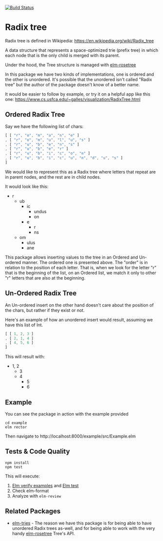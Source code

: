 [![Build Status](https://app.travis-ci.com/Gizra/elm-radix-tree.svg?branch=main)](https://app.travis-ci.com/Gizra/elm-radix-tree)

# Radix tree

Radix tree is defined in Wikipedia: <https://en.wikipedia.org/wiki/Radix_tree>

A data structure that represents a space-optimized trie (prefix tree) in which
each node that is the only child is merged with its parent.

Under the hood, the Tree structure is managed with
[elm-rosetree](https://package.elm-lang.org/packages/zwilias/elm-rosetree/latest/)

In this package we have two kinds of implementations, one is ordered and the
other is unordered. It's possible that the unordered isn't called "Radix tree"
but the author of the package doesn't know of a better name.

It would be easier to follow by example, or try it on a helpful app like
this one: <https://www.cs.usfca.edu/~galles/visualization/RadixTree.html>

## Ordered Radix Tree

Say we have the following list of chars:

```elm
[ [ "r", "o", "m", "a", "n", "e" ]
, [ "r", "o", "m", "u", "l", "u", "s" ]
, [ "r", "u", "b", "e", "n", "s" ]
, [ "r", "u", "b", "e", "r" ]
, [ "r", "u", "b", "i", "c", "o", "n" ]
, [ "r", "u", "b", "i", "c", "u", "n", "d", "u", "s" ]
]
```

We would like to represent this as a Radix tree where letters that repeat are
in parent nodes, and the rest are in child nodes.

It would look like this:

- r
    - ub
        - ic
            - undus
            - on
        - e
            - r
            - ns
    - om
        - ulus
        - ane

This package allows inserting values to the tree in an Ordered and Un-ordered manner.
The ordered one is presented above. The "order" is in relation to the position of each
letter. That is, when we look for the letter "r" that is the beginning of the list, 
on an Ordered list, we match it only to other "r" letters that are also at the beginning.

## Un-Ordered Radix Tree

An Un-ordered insert on the other hand doesn't care about the position of the chars, but rather if they exist or not.

Here's an example of how an unordered insert would result, assuming we have this list
of Int.

```elm
[ [ 1, 2, 3 ]
, [ 2, 1, 4 ]
, [ 4, 5, 6 ]
]
```

This will result with:

- 1, 2
    - 3
    - 4
        - 5
        - 6

## Example

You can see the package in action with the example provided

    cd example
    elm rector

Then navigate to http://localhost:8000/example/src/Example.elm

## Tests & Code Quality

    npm install
    npm test

This will execute:

1. [Elm verify examples](https://github.com/stoeffel/elm-verify-examples) and [Elm test](https://github.com/elm-explorations/test)
2. Check elm-format
3. Analyze with `elm-review`

## Related Packages

- [elm-tries](https://package.elm-lang.org/packages/elm-scotland/elm-tries/latest) - 
The reason we have this package is for being able to have unordered Radix trees as-well,
and for being able to work with the very handy [elm-rosetree](https://package.elm-lang.org/packages/zwilias/elm-rosetree/latest/)
Tree's API.